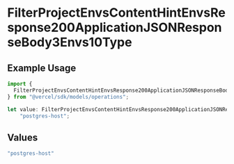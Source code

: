 # FilterProjectEnvsContentHintEnvsResponse200ApplicationJSONResponseBody3Envs10Type

## Example Usage

```typescript
import {
  FilterProjectEnvsContentHintEnvsResponse200ApplicationJSONResponseBody3Envs10Type,
} from "@vercel/sdk/models/operations";

let value: FilterProjectEnvsContentHintEnvsResponse200ApplicationJSONResponseBody3Envs10Type =
    "postgres-host";
```

## Values

```typescript
"postgres-host"
```